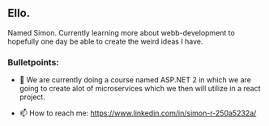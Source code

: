 ## Ello. 

Named Simon. Currently learning more about webb-development to hopefully one day be able to create the weird ideas I have.




### Bulletpoints: 

- 🌱 We are currently doing a course named ASP.NET 2 in which we are going to create alot of microservices which we then will utilize in a react project.


- 📫 How to reach me: https://www.linkedin.com/in/simon-r-250a5232a/




<!--
**SimonR-prog/SimonR-prog** is a ✨ _special_ ✨ repository because its `README.md` (this file) appears on your GitHub profile.

Here are some ideas to get you started:

- 🔭 I’m currently working on ...
- 🌱 I’m currently learning ...
- 👯 I’m looking to collaborate on ...
- 🤔 I’m looking for help with ...
- 💬 Ask me about ...
- 📫 How to reach me: ...
- ⚡ Fun fact: ...
-->
